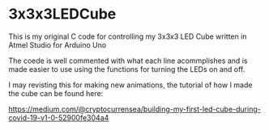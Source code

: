 # 3x3x3LEDCube
This is my original C code for controlling my 3x3x3 LED Cube written in Atmel Studio for Arduino Uno

The coede is well commented with what each line acommplishes and is made easier to use using the functions for turning the LEDs on and off.

I may revisting this for making new animations, the tutorial of how I made the cube can be found here:

https://medium.com/@cryptocurrensea/building-my-first-led-cube-during-covid-19-v1-0-52900fe304a4
